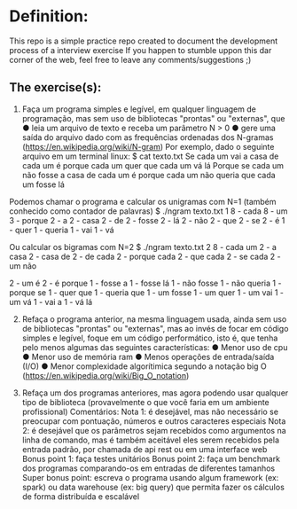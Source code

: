 # Definition:

This repo is a simple practice repo created to document the development process of a interview exercise
If you happen to stumble uppon this dar corner of the web, feel free to leave any comments/suggestions ;)


## The exercise(s):

1) Faça um programa simples e legível, em qualquer linguagem de programação, mas sem uso
de bibliotecas "prontas" ou "externas", que
● leia um arquivo de texto e receba um parâmetro N > 0
● gere uma saída do arquivo dado com as frequências ordenadas dos N-gramas
(https://en.wikipedia.org/wiki/N-gram)
Por exemplo, dado o seguinte arquivo em um terminal linux:
$ cat texto.txt
Se cada um vai a casa de cada um é porque cada um quer que cada um vá
lá
Porque se cada um não fosse a casa de cada um é porque cada um não
queria que cada um fosse lá

Podemos chamar o programa e calcular os unigramas com N=1 (também conhecido como
contador de palavras)
$ ./ngram texto.txt 1
8 - cada
8 - um
3 - porque
2 - a
2 - casa
2 - de
2 - fosse
2 - lá
2 - não
2 - que
2 - se
2 - é
1 - quer
1 - queria
1 - vai
1 - vá

Ou calcular os bigramas com N=2
$ ./ngram texto.txt 2
8 - cada um
2 - a casa
2 - casa de
2 - de cada
2 - porque cada
2 - que cada
2 - se cada
2 - um não

2 - um é
2 - é porque
1 - fosse a
1 - fosse lá
1 - não fosse
1 - não queria
1 - porque se
1 - quer que
1 - queria que
1 - um fosse
1 - um quer
1 - um vai
1 - um vá
1 - vai a
1 - vá lá

2) Refaça o programa anterior, na mesma linguagem usada, ainda sem uso de bibliotecas
"prontas" ou "externas", mas ao invés de focar em código simples e legível, foque em um
código performático, isto é, que tenha pelo menos algumas das seguintes características:
● Menor uso de cpu
● Menor uso de memória ram
● Menos operações de entrada/saída (I/O)
● Menor complexidade algorítimica segundo a notação big O
(https://en.wikipedia.org/wiki/Big_O_notation)

3) Refaça um dos programas anteriores, mas agora podendo usar qualquer tipo de biblioteca
(provavelmente o que você faria em um ambiente profissional)
Comentários:
Nota 1: é desejável, mas não necessário se preocupar com pontuação, números e outros
caracteres especiais
Nota 2: é desejável que os parâmetros sejam recebidos como argumentos na linha de
comando, mas é também aceitável eles serem recebidos pela entrada padrão, por chamada de
api rest ou em uma interface web
Bonus point 1: faça testes unitários
Bonus point 2: faça um benchmark dos programas comparando-os em entradas de diferentes
tamanhos
Super bonus point: escreva o programa usando algum framework (ex: spark) ou data
warehouse (ex: big query) que permita fazer os cálculos de forma distribuída e escalável









